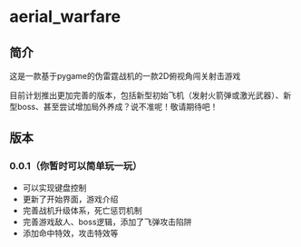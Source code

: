 # aerial_warfare
## 简介
这是一款基于pygame的伪雷霆战机的一款2D俯视角闯关射击游戏

目前计划推出更加完善的版本，包括新型初始飞机（发射火箭弹或激光武器）、新型boss、甚至尝试增加局外养成？说不准呢！敬请期待吧！

## 版本
### 0.0.1（你暂时可以简单玩一玩）
- 可以实现键盘控制
- 更新了开始界面，游戏介绍
- 完善战机升级体系，死亡惩罚机制
- 完善游戏敌人、boss逻辑，添加了飞弹攻击陷阱
- 添加命中特效，攻击特效等

